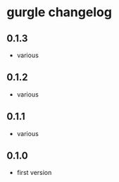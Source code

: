 # gurgle changelog

## 0.1.3

* various

## 0.1.2

* various

## 0.1.1

* various

## 0.1.0

* first version
